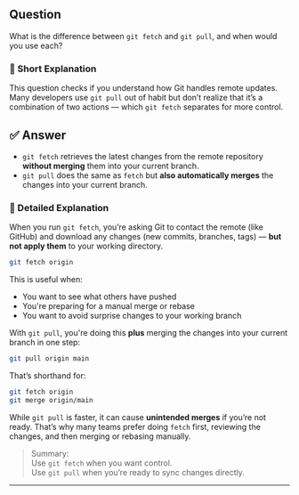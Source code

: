 ## Question  
What is the difference between `git fetch` and `git pull`, and when would you use each?

### 📝 Short Explanation  
This question checks if you understand how Git handles remote updates. Many developers use `git pull` out of habit but don’t realize that it’s a combination of two actions — which `git fetch` separates for more control.

## ✅ Answer  
- `git fetch` retrieves the latest changes from the remote repository **without merging** them into your current branch.
- `git pull` does the same as `fetch` but **also automatically merges** the changes into your current branch.

### 📘 Detailed Explanation  
When you run `git fetch`, you’re asking Git to contact the remote (like GitHub) and download any changes (new commits, branches, tags) — **but not apply them** to your working directory.

```bash
git fetch origin
```

This is useful when:
- You want to see what others have pushed
- You're preparing for a manual merge or rebase
- You want to avoid surprise changes to your working branch

With `git pull`, you're doing this **plus** merging the changes into your current branch in one step:

```bash
git pull origin main
```

That’s shorthand for:
```bash
git fetch origin
git merge origin/main
```

While `git pull` is faster, it can cause **unintended merges** if you’re not ready. That’s why many teams prefer doing `fetch` first, reviewing the changes, and then merging or rebasing manually.

> Summary:  
> Use `git fetch` when you want control.  
> Use `git pull` when you’re ready to sync changes directly.

---
